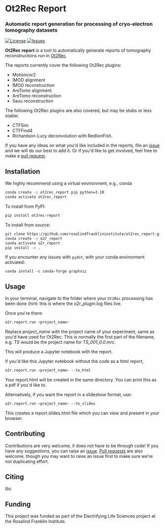 # Ot2Rec Report

### Automatic report generation for processing of cryo-electron tomography datasets

[![License](https://img.shields.io/badge/License-Apache_2.0-blue.svg)](https://opensource.org/licenses/Apache-2.0)
[![Issues](https://img.shields.io/github/issues/rosalindfranklininstitute/ot2rec_report)](https://github.com/rosalindfranklininstitute/ot2rec_report/issues)

**Ot2Rec report** is a tool to automatically generate reports of tomography reconstructions run in [Ot2Rec](https://github.com/rosalindfranklininstitute/ot2rec). 

The reports currently cover the following Ot2Rec plugins:

- Motioncor2
- IMOD alignment
- IMOD reconstruction
- AreTomo alignment
- AreTomo reconstruction
- Savu reconstruction

The following Ot2Rec plugins are also covered, but may be stubs or less stable:

- CTFSim
- CTFFind4
- Richardson-Lucy deconvolution with RedlionFish.

If you have any ideas on what you'd like included in the reports, file an [issue](https://github.com/rosalindfranklininstitute/ot2rec_report/issues) and we will do our best to add it. Or if you'd like to get involved, feel free to make a [pull request](https://github.com/rosalindfranklininstitute/ot2rec_report/pulls).

## Installation

We highly recommend using a virtual environment, e.g., conda

```sh
conda create -n ot2rec_report pip python=3.10
conda activate ot2rec_report
```

To install from PyPI:
```sh
pip install ot2rec-report
```

To install from source:

```sh
git clone https://github.com/rosalindfranklininstitute/ot2rec_report.git
conda create -n o2r_report
conda activate o2r_report
pip install -e .
```

If you encounter any issues with `pydot`, with your conda environment activated:
```
conda install -c conda-forge graphviz
```

## Usage

In your terminal, navigate to the folder where your `Ot2Rec` processing has been done (hint: this is where the o2r_*plugin*.log files live.

Once you're there:

```sh
o2r.report.run <project_name>
```

Replace *project_name* with the project name of your experiment, same as you'd have used for Ot2Rec. This is normally the first part of the filename, e.g. *TS* would be the project name for *TS_001_0.0.mrc*. 

This will produce a Jupyter notebook with the report.

If you'd like this Jupyter notebook without the code as a html report,
```sh
o2r.report.run <project_name> --to_html
```

Your report.html will be created in the same directory. You can print this as a pdf if you'd like to.

Alternatively, if you want the report in a slideshow format, use:

```sh
o2r.report.run <project_name> --to_slides
```

This creates a report.slides.html file which you can view and present in your browser.

## Contributing

Contributions are very welcome, it does not have to be through code! If you have any suggestions, you can raise an [issue](https://github.com/rosalindfranklininstitute/ot2rec_report/issues). [Pull requests](https://github.com/rosalindfranklininstitute/ot2rec_report/pulls) are also welcome, though you may want to raise an issue first to make sure we're not duplicating effort.

## Citing

tbc

## Funding

This project was funded as part of the Electrifying Life Sciences project at the Rosalind Franklin Institute. 
